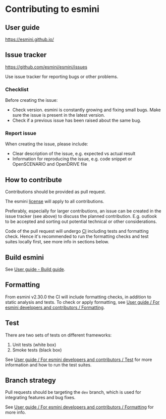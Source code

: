 Contributing to esmini
======================

## User guide

https://esmini.github.io/

## Issue tracker

https://github.com/esmini/esmini/issues

Use issue tracker for reporting bugs or other problems.

### Checklist
Before creating the issue:
* Check version. esmini is constantly growing and fixing small bugs. Make sure the issue is present in the latest version.
* Check if a previous issue has been raised about the same bug.

### Report issue

When creating the issue, please include:

* Clear description of the issue, e.g. expected vs actual result
* Information for reproducing the issue, e.g. code snippet or OpenSCENARIO and OpenDRIVE file

## How to contribute

Contributions should be provided as pull request.

The esmini [license](https://github.com/esmini/esmini/blob/master/LICENSE) will apply to all contributions.

Preferably, especially for larger contributions, an issue can be created in the issue tracker (see above) to discuss the planned contribution. E.g. outlook to be accepted and sorting out potential technical or other considerations.

Code of the pull request will undergo [CI](https://github.com/esmini/esmini/actions) including tests and formatting check. Hence it's recommended to run the formatting checks and test suites locally first, see more info in sections below.

## Build esmini

See [User guide - Build guide](https://esmini.github.io/#_build_guide).

## Formatting

From esmini v2.30.0 the CI will include formatting checks, in addition to static analysis and tests. To check or apply formatting, see [User guide / For esmini developers and contributors / Formatting](https://esmini.github.io/#_formatting).

## Test

There are two sets of tests on different frameworks:
1. Unit tests (white box)
2. Smoke tests (black box)

See [User guide / For esmini developers and contributors / Test](https://esmini.github.io/#_test) for more information and how to run the test suites.

## Branch strategy

 Pull requests should be targeting the `dev` branch, which is used for integrating features and bug fixes.

 See [User guide / For esmini developers and contributors / Formatting](https://esmini.github.io/#_branch_strategy) for more info.
